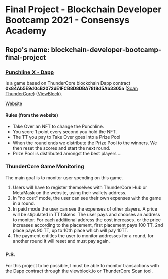 # Final Project - Blockchain Developer Bootcamp 2021 -  Consensys Academy
## Repo's name: blockchain-developer-bootcamp-final-project

### [Punchline X - Dapp](https://dapps.thundercore.com/dapps/8081398d-26f2-4f98-960e-9ab4542e8db2)
Is a game based on ThunderCore blockchain Dapp contract **0x84Ab5E9d0cB2072dE1FCB8D8DBA78f8d5Ab3305a** ([Scan ThunderCore](https://scan.thundercore.com/address/0x84ab5e9d0cb2072de1fcb8d8dba78f8d5ab3305a)) ([ViewBlock](https://viewblock.io/thundercore/address/0x84ab5e9d0cb2072de1fcb8d8dba78f8d5ab3305a)). 

[Website](https://game.punchlinex.com/)

#### Rules (from the website)
- Take Over an NFT to change the Punchline.
- You score 1 point every second you hold the NFT.
- The TT you pay to Take Over goes into a Prize Pool
- When the round ends we distribute the Prize Pool to the winners. We then reset the scores and start the next round.
- Prize Pool is distributed amongst the best players ...

### ThunderCore Game Monitoring
The main goal is to monitor user spending on this game.

1. Users will have to register themselves with ThunderCore Hub or MetaMask on the website, using their wallets address.
2. In "no cost" mode, the user can see their own expenses with the game in a round.
3. In paid mode the user can see the expenses of other players. A price will be stipulated in TT tokens. The user pays and chooses an address to monitor. For each additional address the cost increases, or the price increases according to the placement, first placement pays 100 TT, 2nd place pays 90 TT, up to 10th place which will pay 10TT.
4. The payment entitles the user to monitor addresses for a round, for another round it will reset and must pay again.

### P.S.
For this project to be possible, I must be able to monitor transactions with the Dapp contract through the viewblock.io or ThunderCore Scan tool.
